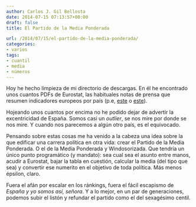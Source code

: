 ```yaml
---
author: Carlos J. Gil Bellosta
date: 2014-07-15 07:13:57+00:00
draft: false
title: El Partido de la Media Ponderada

url: /2014/07/15/el-partido-de-la-media-ponderada/
categories:
- varios
tags:
- cuantil
- media
- números
---
```


Hoy he hecho limpieza de mi directorio de descargas. En él he encontrado unos cuantos PDFs de Eurostat, las habituales notas de prensa que resumen indicadores europeos por país (p.e, [este](http://www.eea.europa.eu/data-and-maps/data/external/in-2012-42-of-treated) o [este](http://epp.eurostat.ec.europa.eu/cache/ITY_PUBLIC/2-16062014-BP/EN/2-16062014-BP-EN.PDF)).

Hojeando unos cuantos por encima no he podido dejar de advertir la excentricidad de España. Somos casi un _outlier_, se nos mire por donde se nos mire. Y cuando nos parecemos a algún otro país, es el equivocado.

Pensando sobre estas cosas me ha venido a la cabeza una idea sobre la que edificar una carrera política en otra vida: crear el Partido de la Media Ponderada. O el de la Media Ponderada y Windosorizada. Que tendría un único punto programático (y mandato): sea cual sea el asunto entre manos, acudir a Eurostat, bajar la tabla en cuestión, calcular la media (del tipo que sea) y convertir ese numerito en el objetivo de toda política. Más menos épsilon, claro.

Fuera el afán por escalar en los ránkings, fuera el fácil escapismo de _España y yo somos así, señora_. Y a lo mejor, en un par de generaciones, podemos subir el listón y refundar el partido como el del sexagésimo centil.


